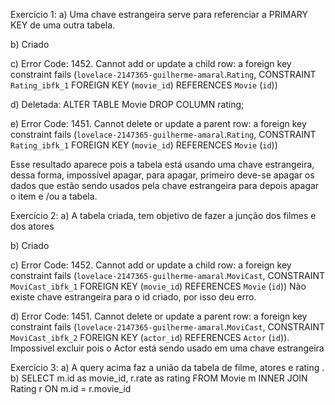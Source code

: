 Exercício 1:
a)	Uma chave estrangeira serve para referenciar a PRIMARY KEY de uma outra tabela. 

b)	Criado


c)	Error Code: 1452. Cannot add or update a child row: a foreign key constraint fails (`lovelace-2147365-guilherme-amaral`.`Rating`, CONSTRAINT `Rating_ibfk_1` FOREIGN KEY (`movie_id`) REFERENCES `Movie` (`id`))

d)	Deletada: 
ALTER TABLE Movie 
DROP COLUMN rating;

e)	Error Code: 1451. Cannot delete or update a parent row: a foreign key constraint fails (`lovelace-2147365-guilherme-amaral`.`Rating`, CONSTRAINT `Rating_ibfk_1` FOREIGN KEY (`movie_id`) REFERENCES `Movie` (`id`))

Esse resultado aparece pois a tabela está usando uma chave estrangeira, dessa forma, impossível apagar, para apagar, primeiro deve-se apagar os dados que estão sendo usados pela chave estrangeira para depois apagar o item e /ou a tabela. 


Exercício 2:
a)	A tabela criada, tem objetivo de fazer a junção dos filmes e dos atores 

b)	Criado


c)	Error Code: 1452. Cannot add or update a child row: a foreign key constraint fails (`lovelace-2147365-guilherme-amaral`.`MoviCast`, CONSTRAINT `MoviCast_ibfk_1` FOREIGN KEY (`movie_id`) REFERENCES `Movie` (`id`))
Não existe chave estrangeira para o id criado, por isso deu erro. 

d)	Error Code: 1451. Cannot delete or update a parent row: a foreign key constraint fails (`lovelace-2147365-guilherme-amaral`.`MoviCast`, CONSTRAINT `MoviCast_ibfk_2` FOREIGN KEY (`actor_id`) REFERENCES `Actor` (`id`)).
Impossivel excluir pois o Actor está sendo usado em uma chave estrangeira

Exercício 3: 
a)	A query acima faz a união da tabela de filme, atores e rating .
b)	SELECT m.id as movie_id, r.rate as rating FROM Movie m INNER JOIN Rating r ON m.id = r.movie_id

